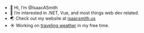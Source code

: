 - 👋 Hi, I’m @IsaacASmith
- 👀 I’m interested in .NET, Vue, and most things web dev related.
- 🌏 Check out my website at [isaacsmith.us](https://www.isaacsmith.us)
- ☀️ Working on [traveling weather](https://www.travelingweather.com?src=github&med=social) in my free time.
